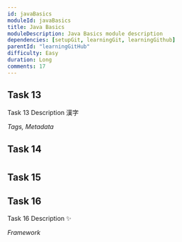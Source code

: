 ```yaml
---
id: javaBasics
moduleId: javaBasics
title: Java Basics
moduleDescription: Java Basics module description
dependencies: [setupGit, learningGit, learningGithub]
parentId: "learningGitHub"
difficulty: Easy
duration: Long
comments: 17
---
```


## Task 13

Task 13 Description 漢字

*Tags, Metadata*

## Task 14

#

## Task 15


## Task 16

Task 16 Description ✨

*Framework*
